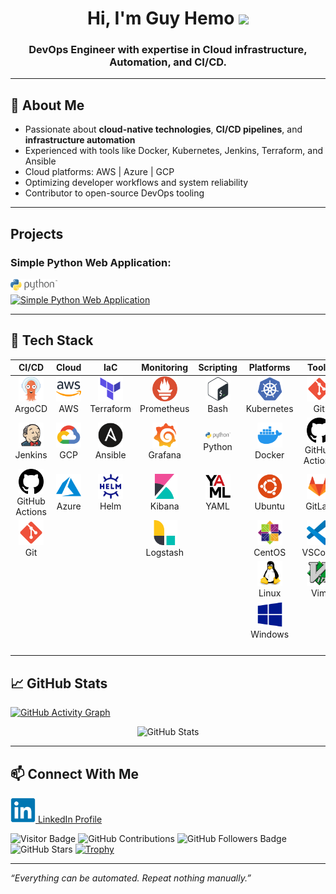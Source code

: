 <h1 align="center">Hi, I'm Guy Hemo <img src="https://media.giphy.com/media/hvRJCLFzcasrR4ia7z/giphy.gif" width="30"/></h1>
<h3 align="center">DevOps Engineer with expertise in Cloud infrastructure, Automation, and CI/CD.</h3>

---

## 🚀 About Me

- Passionate about **cloud-native technologies**, **CI/CD pipelines**, and **infrastructure automation**
- Experienced with tools like Docker, Kubernetes, Jenkins, Terraform, and Ansible
- Cloud platforms: AWS | Azure | GCP
- Optimizing developer workflows and system reliability
- Contributor to open-source DevOps tooling

---
##  Projects

### Simple Python Web Application:
<img src="https://raw.githubusercontent.com/guy-hemo/guy-hemo/logos/images/logos/logos_python.svg" width="75"/><br>
[![Simple Python Web Application](https://gstatic.com/cloudssh/images/open-btn.svg)](https://console.cloud.google.com/cloudshell/open?cloudshell_git_repo=https://github.com/guy-hemo/website&cloudshell_tutorial=README.md)


---

## 🧰 Tech Stack

| CI/CD | Cloud | IaC | Monitoring | Scripting | Platforms | Tools |
|:-----:|:-----:|:--:|:----------:|:---------:|:----------:|:-------:|
| <img src="https://raw.githubusercontent.com/guy-hemo/guy-hemo/logos/images/logos/logos_argocd.svg" width="40"/><br>ArgoCD | <img src="https://raw.githubusercontent.com/guy-hemo/guy-hemo/logos/images/logos/logos_aws.svg" width="40"/><br>AWS | <img src="https://raw.githubusercontent.com/guy-hemo/guy-hemo/logos/images/logos/logos_terraform.svg" width="40"/><br>Terraform | <img src="https://raw.githubusercontent.com/guy-hemo/guy-hemo/logos/images/logos/logos_prometheus.svg" width="40"/><br>Prometheus | <img src="https://raw.githubusercontent.com/guy-hemo/guy-hemo/logos/images/logos/logos_bash.svg" width="40"/><br>Bash | <img src="https://raw.githubusercontent.com/guy-hemo/guy-hemo/logos/images/logos/logos_kubernetes.svg" width="40"/><br>Kubernetes | <img src="https://raw.githubusercontent.com/guy-hemo/guy-hemo/logos/images/logos/logos_git.svg" width="40"/><br>Git |
| <img src="https://raw.githubusercontent.com/guy-hemo/guy-hemo/logos/images/logos/logos_jenkins.svg" width="40"/><br>Jenkins | <img src="https://raw.githubusercontent.com/guy-hemo/guy-hemo/logos/images/logos/logos_gcp.svg" width="40"/><br>GCP | <img src="https://raw.githubusercontent.com/guy-hemo/guy-hemo/logos/images/logos/logos_ansible.svg" width="40"/><br>Ansible | <img src="https://raw.githubusercontent.com/guy-hemo/guy-hemo/logos/images/logos/logos_grafana.svg" width="40"/><br>Grafana | <img src="https://raw.githubusercontent.com/guy-hemo/guy-hemo/logos/images/logos/logos_python.svg" width="40"/><br>Python | <img src="https://raw.githubusercontent.com/guy-hemo/guy-hemo/logos/images/logos/logos_docker.svg" width="40"/><br>Docker | <img src="https://raw.githubusercontent.com/guy-hemo/guy-hemo/logos/images/logos/logos_github.svg" width="40"/><br>GitHub Actions |
| <img src="https://raw.githubusercontent.com/guy-hemo/guy-hemo/logos/images/logos/logos_github.svg" width="40"/><br>GitHub Actions | <img src="https://raw.githubusercontent.com/guy-hemo/guy-hemo/logos/images/logos/logos_azure.svg" width="40"/><br>Azure | <img src="https://raw.githubusercontent.com/guy-hemo/guy-hemo/logos/images/logos/logos_helm.svg" width="40"/><br>Helm | <img src="https://raw.githubusercontent.com/guy-hemo/guy-hemo/logos/images/logos/logos_kibana.svg" width="40"/><br>Kibana | <img src="https://raw.githubusercontent.com/guy-hemo/guy-hemo/logos/images/logos/logos_yaml.svg" width="40"/><br>YAML | <img src="https://raw.githubusercontent.com/guy-hemo/guy-hemo/logos/images/logos/logos_ubuntu.svg" width="40"/><br>Ubuntu | <img src="https://raw.githubusercontent.com/guy-hemo/guy-hemo/logos/images/logos/logos_gitlab.svg" width="40"/><br>GitLab |
| <img src="https://raw.githubusercontent.com/guy-hemo/guy-hemo/logos/images/logos/logos_git.svg" width="40"/><br>Git |   |   | <img src="https://raw.githubusercontent.com/guy-hemo/guy-hemo/logos/images/logos/logos_logstash.svg" width="40"/><br>Logstash |   | <img src="https://raw.githubusercontent.com/guy-hemo/guy-hemo/logos/images/logos/logos_centos.svg" width="40"/><br>CentOS | <img src="https://raw.githubusercontent.com/guy-hemo/guy-hemo/logos/images/logos/logos_vscode.svg" width="40"/><br>VSCode |
|   |   |   |   |   | <img src="https://raw.githubusercontent.com/guy-hemo/guy-hemo/logos/images/logos/logos_linux.svg" width="40"/><br>Linux | <img src="https://raw.githubusercontent.com/guy-hemo/guy-hemo/logos/images/logos/logos_vim.svg" width="40"/><br>Vim |
|   |   |   |   |   | <img src="https://raw.githubusercontent.com/guy-hemo/guy-hemo/logos/images/logos/logos_windows.svg" width="40"/><br>Windows |   |
|   |   |   |   |   |   |   |

## 📈 GitHub Stats

[![GitHub Activity Graph](https://github-activity-graph.vercel.app/graph?username=guy-hemo&theme=github-compact)](https://github.com/guy-hemo)

<p align="center">
  <img src="https://github-readme-stats.vercel.app/api?username=guy-hemo&show_icons=true&theme=github_dark" alt="GitHub Stats" />


---

## 📫 Connect With Me

<a href="https://www.linkedin.com/in/guy-hemo-807a4b180"><img src="https://raw.githubusercontent.com/guy-hemo/guy-hemo/logos/images/logos/logos_linkedIn.svg" width="40" height="40" alt="LinkedIn" />  LinkedIn Profile</a>

![Visitor Badge](https://visitor-badge.laobi.icu/badge?page_id=guy-hemo)
![GitHub Contributions](https://img.shields.io/github/contributors/guy-hemo/guy-hemo?style=flat-square)
<img src="https://img.shields.io/github/followers/guy-hemo?style=social" alt="GitHub Followers Badge">
![GitHub Stars](https://img.shields.io/github/stars/guy-hemo/guy-hemo?style=social)
[![Trophy](https://github-profile-trophy.vercel.app/?username=guy-hemo&theme=onedark)](https://github.com/ryo-ma/github-profile-trophy)


---

*“Everything can be automated. Repeat nothing manually.”*
